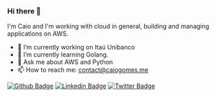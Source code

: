 ### Hi there 👋

I'm Caio and I'm working with cloud in general, building and managing applications on AWS.

- 🔭 I’m currently working on Itaú Unibanco
- 🌱 I’m currently learning Golang.
- 💬 Ask me about AWS and Python
- 📫 How to reach me: contact@caiogomes.me

[![Github Badge](https://img.shields.io/badge/-Github-000?style=flat-square&logo=Github&logoColor=white&link=https://github.com/caiocsgomes)](https://github.com/caiocsgomes)
[![Linkedin Badge](https://img.shields.io/badge/-LinkedIn-blue?style=flat-square&logo=Linkedin&logoColor=white&link=https://www.linkedin.com/in/caiocsgomes/)](https://www.linkedin.com/in/caiocsgomes/)
[![Twitter Badge](https://img.shields.io/badge/-Twitter-1ca0f1?style=flat-square&labelColor=1ca0f1&logo=twitter&logoColor=white&link=https://twitter.com/caiocsgomes)](https://twitter.com/caiocsgomes)
